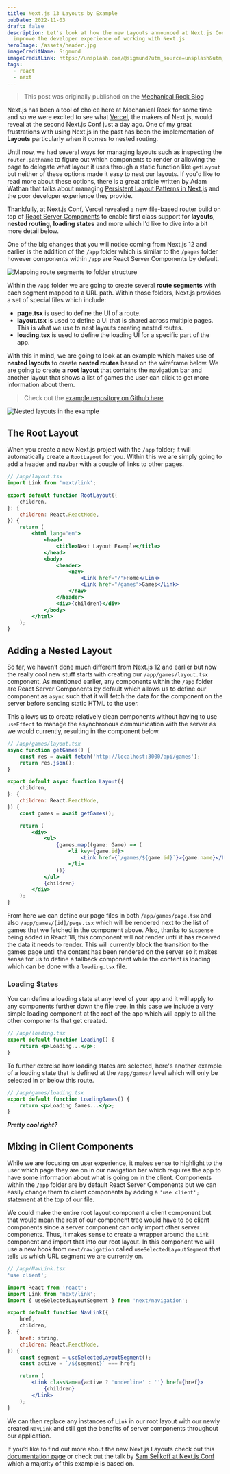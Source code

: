 ```yaml
---
title: Next.js 13 Layouts by Example
pubDate: 2022-11-03
draft: false
description: Let's look at how the new Layouts announced at Next.js Conf 2022
  improve the developer experience of working with Next.js
heroImage: /assets/header.jpg
imageCreditName: Sigmund
imageCreditLink: https://unsplash.com/@sigmund?utm_source=unsplash&utm_medium=referral&utm_content=creditCopyText
tags:
  - react
  - next
---
```


> This post was originally published on the [Mechanical Rock Blog](https://blog.mechanicalrock.io/2022/10/27/next-js-layouts-by-example.html)

Next.js has been a tool of choice here at Mechanical Rock for some time and so we were excited to see what [Vercel](https://vercel.com/), the makers of Next.js, would reveal at the second Next.js Conf just a day ago. One of my great frustrations with using Next.js in the past has been the implementation of **Layouts** particularly when it comes to nested routing.

Until now, we had several ways for managing layouts such as inspecting the `router.pathname` to figure out which components to render or allowing the page to delegate what layout it uses through a static function like `getLayout` but neither of these options made it easy to nest our layouts. If you'd like to read more about these options, there is a great article written by Adam Wathan that talks about managing [Persistent Layout Patterns in Next.js](https://adamwathan.me/2019/10/17/persistent-layout-patterns-in-nextjs/) and the poor developer experience they provide.

Thankfully, at Next.js Conf, Vercel revealed a new file-based router build on top of [React Server Components](https://beta.nextjs.org/docs/rendering/server-and-client-components#) to enable first class support for **layouts**, **nested routing**, **loading states** and more which I’d like to dive into a bit more detail below.

One of the big changes that you will notice coming from Next.js 12 and earlier is the addition of the `/app` folder which is similar to the `/pages` folder however components within `/app` are React Server Components by default.

![Mapping route segments to folder structure](/assets/route_segments.png)

Within the `/app` folder we are going to create several **route segments** with each segment mapped to a URL path. Within those folders, Next.js provides a set of special files which include:

- **page.tsx** is used to define the UI of a route.
- **layout.tsx** is used to define a UI that is shared across multiple pages. This is what we use to nest layouts creating nested routes.
- **loading.tsx** is used to define the loading UI for a specific part of the app.

With this in mind, we are going to look at an example which makes use of **nested layouts** to create **nested routes** based on the wireframe below. We are going to create a **root layout** that contains the navigation bar and another layout that shows a list of games the user can click to get more information about them.

> Check out the [example repository on Github here](https://github.com/MechanicalRock/next-layout-example)

![Nested layouts in the example](/assets/layout.png)

## The Root Layout

When you create a new Next.js project with the `/app` folder; it will automatically create a `RootLayout` for you. Within this we are simply going to add a header and navbar with a couple of links to other pages.

```jsx
// /app/layout.tsx
import Link from 'next/link';

export default function RootLayout({
	children,
}: {
	children: React.ReactNode,
}) {
	return (
		<html lang="en">
			<head>
				<title>Next Layout Example</title>
			</head>
			<body>
				<header>
					<nav>
						<Link href="/">Home</Link>
						<Link href="/games">Games</Link>
					</nav>
				</header>
				<div>{children}</div>
			</body>
		</html>
	);
}
```

## Adding a Nested Layout

So far, we haven’t done much different from Next.js 12 and earlier but now the really cool new stuff starts with creating our `/app/games/layout.tsx` component. As mentioned earlier, any components within the `/app` folder are React Server Components by default which allows us to define our component as `async` such that it will fetch the data for the component on the server before sending static HTML to the user.

This allows us to create relatively clean components without having to use `useEffect` to manage the asynchronous communication with the server as we would currently, resulting in the component below.

```jsx
// /app/games/layout.tsx
async function getGames() {
	const res = await fetch('http://localhost:3000/api/games');
	return res.json();
}

export default async function Layout({
	children,
}: {
	children: React.ReactNode,
}) {
	const games = await getGames();

	return (
		<div>
			<ul>
				{games.map((game: Game) => (
					<li key={game.id}>
						<Link href={`/games/${game.id}`}>{game.name}</Link>
					</li>
				))}
			</ul>
			{children}
		</div>
	);
}
```

From here we can define our page files in both `/app/games/page.tsx` and also `/app/games/[id]/page.tsx` which will be rendered next to the list of games that we fetched in the component above. Also, thanks to `Suspense` being added in React 18, this component will not render until it has received the data it needs to render. This will currently block the transition to the games page until the content has been rendered on the server so it makes sense for us to define a fallback component while the content is loading which can be done with a `loading.tsx` file.

### Loading States

You can define a loading state at any level of your app and it will apply to any components further down the file tree. In this case we include a very simple loading component at the root of the app which will apply to all the other components that get created.

```jsx
// /app/loading.tsx
export default function Loading() {
	return <p>Loading...</p>;
}
```

To further exercise how loading states are selected, here's another example of a loading state that is defined at the `/app/games/` level which will only be selected in or below this route.

```jsx
// /app/games/loading.tsx
export default function LoadingGames() {
	return <p>Loading Games...</p>;
}
```

**_Pretty cool right?_**

## Mixing in Client Components

While we are focusing on user experience, it makes sense to highlight to the user which page they are on in our navigation bar which requires the app to have some information about what is going on in the client. Components within the `/app` folder are by default React Server Components but we can easily change them to client components by adding a `'use client';` statement at the top of our file.

We could make the entire root layout component a client component but that would mean the rest of our component tree would have to be client components since a server component can only import other server components. Thus, it makes sense to create a wrapper around the `Link` component and import that into our root layout. In this component we will use a new hook from `next/navigation` called `useSelectedLayoutSegment` that tells us which URL segment we are currently on.

```jsx
// /app/NavLink.tsx
'use client';

import React from 'react';
import Link from 'next/link';
import { useSelectedLayoutSegment } from 'next/navigation';

export default function NavLink({
	href,
	children,
}: {
	href: string,
	children: React.ReactNode,
}) {
	const segment = useSelectedLayoutSegment();
	const active = `/${segment}` === href;

	return (
		<Link className={active ? 'underline' : ''} href={href}>
			{children}
		</Link>
	);
}
```

We can then replace any instances of `Link` in our root layout with our newly created `NavLink` and still get the benefits of server components throughout our application.

If you’d like to find out more about the new Next.js Layouts check out this [documentation page](https://beta.nextjs.org/docs/routing/pages-and-layouts) or check out the talk by [Sam Selikoff at Next.js Conf](https://youtu.be/6mQ3M1CUGnk) which a majority of this example is based on.
